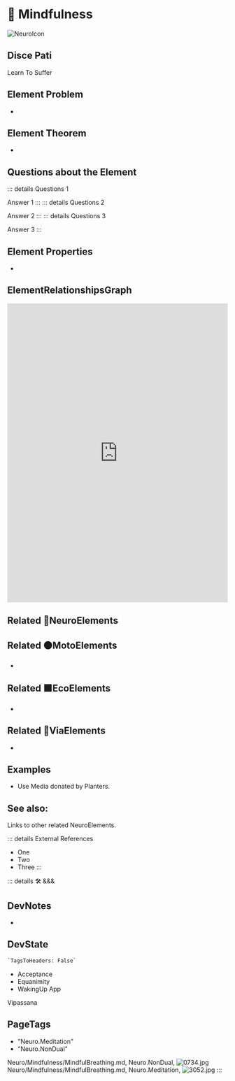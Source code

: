
# 💜 <neuro>Mindfulness</neuro>

![NeuroIcon](/Neuro/Neuro_Icon.png)

## Disce Pati

Learn To Suffer

## Element Problem

-

## Element Theorem

-

## Questions about the Element

::: details Questions 1

Answer 1
:::
::: details Questions 2

Answer 2
:::
::: details Questions 3

Answer 3
:::

## Element Properties

-

## ElementRelationshipsGraph

<iframe
    width="100%"
    height="684"
    frameborder="0"
    src="https://observablehq.com/embed/@d3/force-directed-graph/2?cells=chart"
></iframe>

## Related 💜<neuro>NeuroElements</neuro>

## Related 🟠<moto>MotoElements</moto>

-

## Related 🟩<eco>EcoElements</eco>

-

## Related 🔻<via>ViaElements</via>

-

## Examples

- Use Media donated by Planters.

## See also:

Links to other related NeuroElements.

::: details External References

- One
- Two
- Three
:::

::: details 🛠 <dev>&&&</dev>

## DevNotes

-

## DevState

```py
`TagsToHeaders: False`
```

- Acceptance
- Equanimity
- WakingUp App

Vipassana
<h2>PageTags</h2>

- "Neuro.Meditation"
- "Neuro.NonDual"

Neuro/Mindfulness/MindfulBreathing.md, <dev>Neuro.NonDual</dev>, ![0734.jpg](/PaperPhoto/0734.jpg)
Neuro/Mindfulness/MindfulBreathing.md, <dev>Neuro.Meditation</dev>, ![3052.jpg](/PaperPhoto/3052.jpg)
:::
